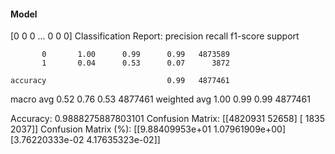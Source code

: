 #### Model
[0 0 0 ... 0 0 0]
Classification Report:
              precision    recall  f1-score   support

           0       1.00      0.99      0.99   4873589
           1       0.04      0.53      0.07      3872

    accuracy                           0.99   4877461
   macro avg       0.52      0.76      0.53   4877461
weighted avg       1.00      0.99      0.99   4877461

Accuracy: 0.9888275887803101
Confusion Matrix:
[[4820931   52658]
 [   1835    2037]]
Confusion Matrix (%):
[[9.88409953e+01 1.07961909e+00]
 [3.76220333e-02 4.17635323e-02]]
